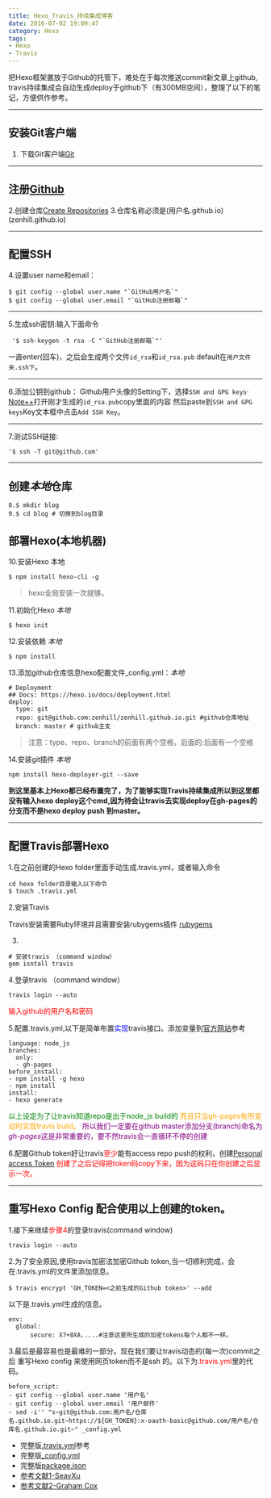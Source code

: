 ```yaml
---
title: Hexo_Travis_持续集成博客
date: 2016-07-02 19:09:47
category: Hexo
tags:
- Hexo
- Travis
---
```

把Hexo框架置放于Github的托管下，难处在于每次推送commit新文章上github,
travis持续集成会自动生成deploy于github下（有300MB空间），整理了以下的笔记，方便供作参考。

---

## 安装Git客户端
1. 下载Git客户端[Git](https://git-scm.com/)

---
## 注册[Github](https://github.com/)
2.创建仓库[Create Repositories](https://github.com/new)
3.仓库名称必须是(用户名.github.io)(zenhill.github.io)

---
## 配置SSH
4.设置user name和email：
```Git
$ git config --global user.name "`GitHub用户名`"
$ git config --global user.email "`GitHub注册邮箱`"
```
<!-- more -->
---
 5.生成ssh密钥:输入下面命令
```Git
 '$ ssh-keygen -t rsa -C "`GitHub注册邮箱`"'
```
 一直enter(回车)，之后会生成两个文件`id_rsa`和`id_rsa.pub`
 default在`用户文件夹.ssh下`。

---
 6.添加公钥到github：
 Github用户头像的Setting下，选择`SSH and GPG keys`·
 [Note++](https://notepad-plus-plus.org/)打开刚才生成的`id_rsa.pub`copy里面的内容
 然后paste到`SSH and GPG keys`Key文本框中点击`Add SSH Key`。

 ---
7.测试SSH链接:
```Git
'$ ssh -T git@github.com'
```
---
## 创建*本地*仓库
```Git
8.$ mkdir blog
9.$ cd blog # 切换到blog目录
```

## 部署Hexo(本地机器)
10.安装Hexo 本地
```Git
$ npm install hexo-cli -g
```
<blockquote>
hexo全局安装一次就够。
</blockquote>

11.初始化Hexo *本地*
```Git
$ hexo init
```
12.安装依赖 *本地*
```Git
$ npm install
```
13.添加github仓库信息hexo配置文件_config.yml：*本地*
```
# Deployment
## Docs: https://hexo.io/docs/deployment.html
deploy:
  type: git
  repo: git@github.com:zenhill/zenhill.github.io.git #github仓库地址
  branch: master # github主支
```
<blockquote>
注意：type、repo、branch的前面有两个空格，后面的:后面有一个空格
</blockquote>

14.安装git插件 *本地*
```
npm install hexo-deployer-git --save
```

**到这里基本上Hexo都已经布置完了，为了能够实现Travis持续集成所以到这里都没有输入hexo deploy这个cmd,因为待会让travis去实现deploy在gh-pages的分支而不是hexo deploy push 到master。**

---
## 配置Travis部署Hexo
1.在之前创建的Hexo folder里面手动生成.travis.yml，或者输入命令
```
cd hexo folder目录输入以下命令
$ touch .travis.yml
```
2.安装Travis

Travis安装需要Ruby环境并且需要安装rubygems插件
[rubygems](http://rubyinstaller.org/downloads/)

3.
```
# 安装travis （command window）
gem isntall travis
```
4.登录travis （command window）
```
travis login --auto
```
<font color=red>输入github的用户名和密码</font>

5.配置.travis.yml,以下是简单布置<font color =blue>实现</font>travis接口。添加变量到[官方网站](https://docs.travis-ci.com/)参考
```
language: node_js
branches:
  only:
  - gh-pages
before_install:
- npm install -g hexo
- npm install
install:
- hexo generate
```
<font color=green>以上设定为了让travis知道repo是出于node_js build的</font>
<font color=orange>而且只当gh-pages有所变动时实现travis build。</font>
<font color=purple>所以我们一定要在github master添加分支(branch)命名为*gh-pages*这是非常重要的，要不然travis会一直循环不停的创建</font>

6.配置Github token好让travis<font color=red>至少</font>能有access repo push的权利，创建[Personal access Token](https://github.com/settings/tokens)
<font color=red>创建了之后记得把token码copy下来，因为这码只在你创建之后显示一次。</font>

---
## 重写Hexo Config 配合使用以上创建的token。

1.接下来继续<font color=red>步骤4</font>的登录travis(command window)
```
travis login --auto
```
2.为了安全原因,使用travis加密法加密Github token,当一切顺利完成，会在.travis.yml的文件里添加信息。
```
$ travis encrypt 'GH_TOKEN=<之前生成的Github token>' --add
```
以下是.travis.yml生成的信息。
```
env:
  global:
      secure: X7+8XA.....#注意这里所生成的加密tokens每个人都不一样。
```

3.最后是最容易也是最难的一部分。现在我们要让travis动态的(每一次)commit之后
重写Hexo config 来使用网页token而不是ssh 的。以下为<font color=red>.travis.yml</font>里的代码。
```
before_script:
- git config --global user.name '用户名'
- git config --global user.email '用户邮件'
- sed -i'' "s~git@github.com:用户名/仓库名.github.io.git~https://${GH_TOKEN}:x-oauth-basic@github.com/用户名/仓库名.github.io.git~" _config.yml
```
- 完整版[.travis.yml](https://github.com/zenhill/zenhill.github.io/blob/gh-pages/.travis.yml)参考
- 完整版[_config.yml](https://github.com/zenhill/zenhill.github.io/blob/gh-pages/_config.yml)
- 完整版[package.json](https://github.com/zenhill/zenhill.github.io/blob/gh-pages/package.json)
- [参考文献1-SeayXu](http://www.jianshu.com/p/f4cc5866946b)
- [参考文献2-Graham Cox](http://sazzer.github.io/blog/2015/05/04/Deploying-Hexo-to-Github-Pages-with-Travis/)
